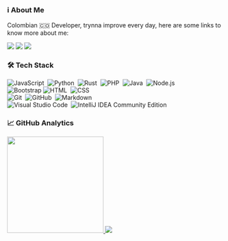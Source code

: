 
### :information_source: About Me

Colombian 🇨🇴 Developer, trynna improve every day, here are some links to know more about me:

<p>
  <a href="https://www.linkedin.com/in/juan-pablo-morales-cruz-453983235/"><img src="https://img.shields.io/badge/-Juan%20Pablo%20Morales-0a66c2?style=flat&logo=Linkedin&logoColor=white"/></a>
  <a href="https://www.youtube.com/channel/UCo-6v7hdUVvSdYSSnRWw03A"><img src="https://img.shields.io/badge/-Kolozuz-e74c3c?style=flat&logo=youtube&logoColor=white"/></a>
  <a href="https://www.twitch.tv/krdinalgaming"><img src="https://img.shields.io/badge/-KrdinalGaming-9146ff?style=flat&logo=twitch&logoColor=white"/></a>
</p>

### 🛠 Tech Stack

![JavaScript](https://img.shields.io/badge/-JavaScript-05122A?style=flat&logo=javascript)&nbsp;
![Python](https://img.shields.io/badge/-Python-05122A?style=flat&logo=python)&nbsp;
![Rust](https://img.shields.io/badge/-Rust-05122A?style=flat&logo=rust)&nbsp;
![PHP](https://img.shields.io/badge/-PHP-05122A?style=flat&logo=php)&nbsp;
![Java](https://img.shields.io/badge/-Java-05122A?style=flat&logo=Oracle&logoColor=F80000)&nbsp;
![Node.js](https://img.shields.io/badge/-Node.js-05122A?style=flat&logo=node.js)&nbsp;\
![Bootstrap](https://img.shields.io/badge/-Bootstrap-05122A?style=flat&logo=bootstrap&logoColor=563D7C)
![HTML](https://img.shields.io/badge/-HTML-05122A?style=flat&logo=HTML5)&nbsp;
![CSS](https://img.shields.io/badge/-CSS-05122A?style=flat&logo=CSS3&logoColor=1572B6)&nbsp;\
![Git](https://img.shields.io/badge/-Git-05122A?style=flat&logo=git)&nbsp;
![GitHub](https://img.shields.io/badge/-GitHub-05122A?style=flat&logo=github)&nbsp;
![Markdown](https://img.shields.io/badge/-Markdown-05122A?style=flat&logo=markdown)\
![Visual Studio Code](https://img.shields.io/badge/-Visual%20Studio%20Code-05122A?style=flat&logo=visual-studio-code&logoColor=007ACC)&nbsp;
![IntelliJ IDEA Community Edition](https://img.shields.io/badge/-IntelliJ%20IDEA-05122A?style=flat&logo=intellijidea&logoColor=FFFFFF)&nbsp;

### :chart_with_upwards_trend: GitHub Analytics

<p>
  <a href="https://github.com/Kolozuz">
    <img height="225em" src="https://github-readme-stats-jade-nine-60.vercel.app/api?username=Kolozuz&show_icons=true&theme=radical&count_private=true&include_all_commits=true&show=reviews,prs_merged,prs_merged_percentage"/>
    <img src="https://github-readme-stats-jade-nine-60.vercel.app/api/top-langs/?username=Kolozuz&layout=compact&theme=radical&size_weight=0.5&count_weight=0.5&langs_count=10"/>
  </a>
</p>
